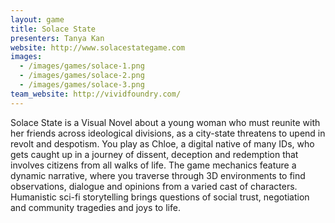 ```yaml
---
layout: game
title: Solace State
presenters: Tanya Kan
website: http://www.solacestategame.com
images:
  - /images/games/solace-1.png
  - /images/games/solace-2.png
  - /images/games/solace-3.png
team_website: http://vividfoundry.com/
---
```

Solace State is a Visual Novel about a young woman who must reunite with her friends across ideological divisions, as a city-state threatens to upend in revolt and despotism. You play as Chloe, a digital native of many IDs, who gets caught up in a journey of dissent, deception and redemption that involves citizens from all walks of life. The game mechanics feature a dynamic narrative, where you traverse through 3D environments to find observations, dialogue and opinions from a varied cast of characters. Humanistic sci-fi storytelling brings questions of social trust, negotiation and community tragedies and joys to life.
